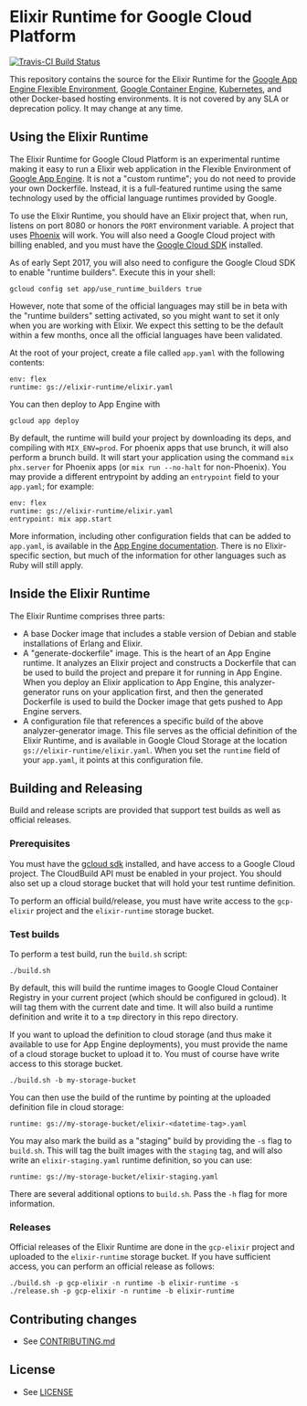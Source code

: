 # Elixir Runtime for Google Cloud Platform

[![Travis-CI Build Status](https://travis-ci.org/GoogleCloudPlatform/elixir-runtime.svg)](https://travis-ci.org/GoogleCloudPlatform/elixir-runtime/)

This repository contains the source for the Elixir Runtime for the
[Google App Engine Flexible Environment](https://cloud.google.com/appengine/docs/flexible/),
[Google Container Engine](https://cloud.google.com/container-engine), 
[Kubernetes](https://kubernetes.io), and other Docker-based hosting environments. 
It is not covered by any SLA or deprecation policy. It may change at any time.

## Using the Elixir Runtime

The Elixir Runtime for Google Cloud Platform is an experimental runtime making
it easy to run a Elixir web application in the Flexible Environment of
[Google App Engine](https://cloud.google.com/appengine/). It is not a
"custom runtime"; you do not need to provide your own Dockerfile. Instead, it
is a full-featured runtime using the same technology used by the official
language runtimes provided by Google.

To use the Elixir Runtime, you should have an Elixir project that, when run,
listens on port 8080 or honors the `PORT` environment variable. A project
that uses [Phoenix](http://phoenixframework.org/) will work. You will also
need a Google Cloud project with billing enabled, and you must have the
[Google Cloud SDK](https://cloud.google.com/sdk/) installed.

As of early Sept 2017, you will also need to configure the Google Cloud SDK
to enable "runtime builders". Execute this in your shell:

    gcloud config set app/use_runtime_builders true

However, note that some of the official languages may still be in beta with
the "runtime builders" setting activated, so you might want to set it only
when you are working with Elixir. We expect this setting to be the default
within a few months, once all the official languages have been validated.

At the root of your project, create a file called `app.yaml` with the following
contents:

    env: flex
    runtime: gs://elixir-runtime/elixir.yaml

You can then deploy to App Engine with

    gcloud app deploy

By default, the runtime will build your project by downloading its deps, and
compiling with `MIX_ENV=prod`. For phoenix apps that use brunch, it will also
perform a brunch build. It will start your application using the command
`mix phx.server` for Phoenix apps (or `mix run --no-halt` for non-Phoenix).
You may provide a different entrypoint by adding an `entrypoint` field to your
`app.yaml`; for example:

    env: flex
    runtime: gs://elixir-runtime/elixir.yaml
    entrypoint: mix app.start

More information, including other configuration fields that can be added to
`app.yaml`, is available in the
[App Engine documentation](https://cloud.google.com/appengine/docs/flexible/).
There is no Elixir-specific section, but much of the information for other
languages such as Ruby will still apply.

## Inside the Elixir Runtime

The Elixir Runtime comprises three parts:

* A base Docker image that includes a stable version of Debian and stable
  installations of Erlang and Elixir.
* A "generate-dockerfile" image. This is the heart of an App Engine runtime.
  It analyzes an Elixir project and constructs a Dockerfile that can be used
  to build the project and prepare it for running in App Engine. When you
  deploy an Elixir application to App Engine, this analyzer-generator runs on
  your application first, and then the generated Dockerfile is used to build
  the Docker image that gets pushed to App Engine servers.
* A configuration file that references a specific build of the above
  analyzer-generator image. This file serves as the official definition of
  the Elixir Runtime, and is available in Google Cloud Storage at the location
  `gs://elixir-runtime/elixir.yaml`. When you set the `runtime` field of your
  `app.yaml`, it points at this configuration file.

## Building and Releasing

Build and release scripts are provided that support test builds as well as
official releases.

### Prerequisites

You must have the [gcloud sdk](https://cloud.google.com/sdk/) installed, and
have access to a Google Cloud project. The CloudBuild API must be enabled in
your project. You should also set up a cloud storage bucket that will hold
your test runtime definition.

To perform an official build/release, you must have write access to the
`gcp-elixir` project and the `elixir-runtime` storage bucket.

### Test builds

To perform a test build, run the `build.sh` script:

    ./build.sh

By default, this will build the runtime images to Google Cloud Container
Registry in your current project (which should be configured in gcloud). It
will tag them with the current date and time. It will also build a runtime
definition and write it to a `tmp` directory in this repo directory.

If you want to upload the definition to cloud storage (and thus make it
available to use for App Engine deployments), you must provide the name of
a cloud storage bucket to upload it to. You must of course have write access
to this storage bucket.

    ./build.sh -b my-storage-bucket

You can then use the build of the runtime by pointing at the uploaded
definition file in cloud storage:

    runtime: gs://my-storage-bucket/elixir-<datetime-tag>.yaml

You may also mark the build as a "staging" build by providing the `-s` flag
to `build.sh`. This will tag the built images with the `staging` tag, and will
also write an `elixir-staging.yaml` runtime definition, so you can use:

    runtime: gs://my-storage-bucket/elixir-staging.yaml

There are several additional options to `build.sh`. Pass the `-h` flag for
more information.

### Releases

Official releases of the Elixir Runtime are done in the `gcp-elixir` project
and uploaded to the `elixir-runtime` storage bucket. If you have sufficient
access, you can perform an official release as follows:

    ./build.sh -p gcp-elixir -n runtime -b elixir-runtime -s
    ./release.sh -p gcp-elixir -n runtime -b elixir-runtime

## Contributing changes

* See [CONTRIBUTING.md](CONTRIBUTING.md)

## License

* See [LICENSE](LICENSE)
